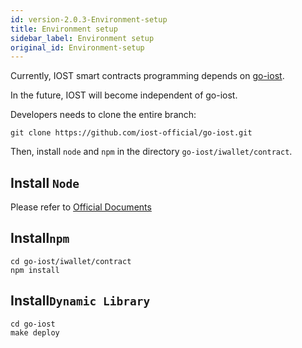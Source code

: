 ```yaml
---
id: version-2.0.3-Environment-setup
title: Environment setup
sidebar_label: Environment setup
original_id: Environment-setup
---
```


Currently, IOST smart contracts programming depends on [go-iost](https://github.com/iost-official/go-iost).

In the future, IOST will become independent of go-iost.

Developers needs to clone the entire branch:

```shell
git clone https://github.com/iost-official/go-iost.git
```

Then, install `node` and `npm` in the directory `go-iost/iwallet/contract`.

## Install ```Node```

Please refer to [Official Documents](https://nodejs.org/zh-cn/download/package-manager/#macos)

## Install```npm```

```git
cd go-iost/iwallet/contract
npm install
```

## Install```Dynamic Library```

```git
cd go-iost
make deploy
```
